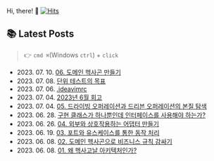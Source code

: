 
Hi, there! 👋
[![Hits](https://hits.seeyoufarm.com/api/count/incr/badge.svg?url=https%3A%2F%2Fgithub.com%2Fgoldcrestwilma%2Fhit-counter&count_bg=%2379C83D&title_bg=%23555555&icon=github.svg&icon_color=%23E7E7E7&title=hits&edge_flat=false)](https://hits.seeyoufarm.com)


## 📚 Latest Posts
> 👉 `cmd ⌘`(Windows `ctrl`) + `click`
<ul>
<li>2023. 07. 10. <a target='_blank' href="https://velog.io/@minkyu__k/06.-%EB%8F%84%EB%A9%94%EC%9D%B8-%ED%97%A5%EC%82%AC%EA%B3%A4-%EB%A7%8C%EB%93%A4%EA%B8%B0">06. 도메인 헥사곤 만들기</a></li><li>2023. 07. 08. <a target='_blank' href="https://velog.io/@minkyu__k/%EB%8B%A8%EC%9C%84-%ED%85%8C%EC%8A%A4%ED%8A%B8%EC%9D%98-%EB%AA%A9%ED%91%9C">단위 테스트의 목표</a></li><li>2023. 07. 06. <a target='_blank' href="https://velog.io/@minkyu__k/.ideavimrc">.ideavimrc</a></li><li>2023. 07. 04. <a target='_blank' href="https://velog.io/@minkyu__k/2023%EB%85%84-6%EC%9B%94-%ED%9A%8C%EA%B3%A0">2023년 6월 회고</a></li><li>2023. 07. 04. <a target='_blank' href="https://velog.io/@minkyu__k/05.-%EB%93%9C%EB%9D%BC%EC%9D%B4%EB%B9%99-%EC%98%A4%ED%8D%BC%EB%A0%88%EC%9D%B4%EC%85%98%EA%B3%BC-%EB%93%9C%EB%A6%AC%EB%B8%90-%EC%98%A4%ED%8D%BC%EB%A0%88%EC%9D%B4%EC%85%98%EC%9D%98-%EB%B3%B8%EC%A7%88-%ED%83%90%EC%83%89">05. 드라이빙 오퍼레이션과 드리븐 오퍼레이션의 본질 탐색</a></li><li>2023. 06. 28. <a target='_blank' href="https://velog.io/@minkyu__k/%EA%B5%AC%ED%98%84-%ED%81%B4%EB%9E%98%EC%8A%A4%EA%B0%80-%ED%95%98%EB%82%98%EB%BF%90%EC%9D%B8%EB%8D%B0-%EC%9D%B8%ED%84%B0%ED%8E%98%EC%9D%B4%EC%8A%A4%EB%A5%BC-%EC%82%AC%EC%9A%A9%ED%95%B4%EC%95%BC-%ED%95%98%EB%8A%94%EA%B0%80">구현 클래스가 하나뿐인데 인터페이스를 사용해야 하는가?</a></li><li>2023. 06. 26. <a target='_blank' href="https://velog.io/@minkyu__k/%EC%99%B8%EB%B6%80%EC%99%80-%EC%83%81%ED%98%B8%EC%9E%91%EC%9A%A9%ED%95%98%EB%8A%94-%EC%96%B4%EB%8C%91%ED%84%B0-%EB%A7%8C%EB%93%A4%EA%B8%B0">04. 외부와 상호작용하는 어댑터 만들기</a></li><li>2023. 06. 19. <a target='_blank' href="https://velog.io/@minkyu__k/03.-%ED%8F%AC%ED%8A%B8%EC%99%80-%EC%9C%A0%EC%8A%A4%EC%BC%80%EC%9D%B4%EC%8A%A4%EB%A5%BC-%ED%86%B5%ED%95%9C-%EB%8F%99%EC%9E%91-%EC%B2%98%EB%A6%AC">03. 포트와 유스케이스를 통한 동작 처리</a></li><li>2023. 06. 08. <a target='_blank' href="https://velog.io/@minkyu__k/2%EC%9E%A5-%EB%8F%84%EB%A9%94%EC%9D%B8-%ED%97%A5%EC%82%AC%EA%B3%A4%EC%9C%BC%EB%A1%9C-%EB%B9%84%EC%A6%88%EB%8B%88%EC%8A%A4-%EA%B7%9C%EC%B9%99-%EA%B0%90%EC%8B%B8%EA%B8%B0">02. 도메인 헥사곤으로 비즈니스 규칙 감싸기</a></li><li>2023. 06. 08. <a target='_blank' href="https://velog.io/@minkyu__k/01.-%EC%99%9C-%ED%97%A5%EC%82%AC%EA%B3%A0%EB%82%A0-%EC%95%84%ED%82%A4%ED%85%8D%EC%B2%98%EC%9D%B8%EA%B0%80">01. 왜 헥사고날 아키텍처인가?</a></li></ul>